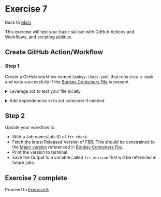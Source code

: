 # Exercise 7

Back to [Main](../README.md)

This exercise will test your basic skillset with GitHub Actions and Workflows,
and scripting abilities.

## Create GitHub Action/Workflow

### Step 1

Create a GitHub workflow named `Bonkey-Check.yaml` that runs `Once a Week` and
exits successfully if the [Bonkey Containers File](./BonkeyContainers.yaml) is present.

<details>
  <summary>
  Leverage act to test your file locally.
  </summary>

  ```code
    Create your file in the .github folder
    cd /workspaces/BonkeyWonkers
    act -l
    act -j name_of_job
 ```

 </details>
  </p>

<details>
  <summary>
  Add dependencies in to act container if needed
  </summary>

  ```code
cd /workspaces/BonkeyWonkers/exercise6
docker build -t act-local .
docker tag act-local:latest localhost:5000/act-local:latest
docker image push localhost:5000/act-local:latest
cd /workspaces/BonkeyWonkers
 ```

 </details>
  </p>

## Step 2

Update your workflow to:

- With a Job name/Job-ID of `frr_check`.
- Fetch the latest Released Version of [FRR](https://api.github.com/repos/frrouting/frr/releases).
  This should be constrained to the [Major version](https://semver.org/)
  referenced in [Bonkey Containers File](./BonkeyContainers.yaml).
- Print the version to terminal.
- Save the Output to a variable called `frr_version` that will be
  refrenced in future jobs.

## Exercise 7 complete

Proceed to [Exercise 8](../exercise8/README.md)
